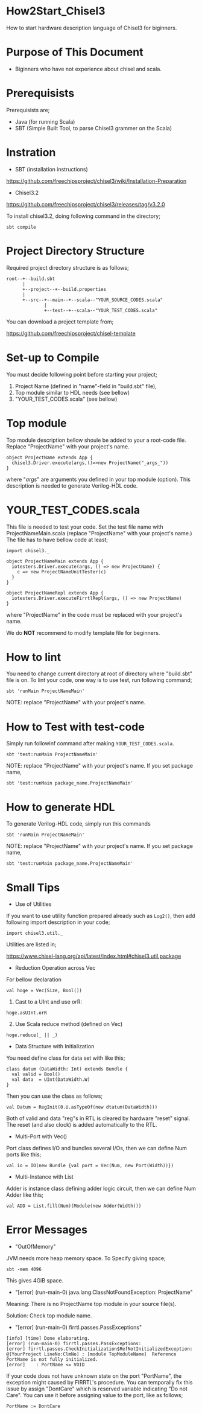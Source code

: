 # How2Start_Chisel3
How to start hardware description language of Chisel3 for biginners.

# Purpose of This Document
- Biginners who have not experience about chisel and scala.

# Prerequisists
Prerequisists are;
- Java (for running Scala)
- SBT (Simple Built Tool, to parse Chisel3 grammer on the Scala)

# Instration
- SBT (installation instructions)

https://github.com/freechipsproject/chisel3/wiki/Installation-Preparation

- Chisel3.2

https://github.com/freechipsproject/chisel3/releases/tag/v3.2.0

To install chisel3.2, doing following command in the directory;

```
sbt compile
```

# Project Directory Structure
Required project directory structure is as follows;
```
root--+--build.sbt
      |
      +--project--+--build.properties
      |
      +--src--+--main--+--scala--"YOUR_SOURCE_CODES.scala"
              |
              +--test--+--scala--"YOUR_TEST_CODES.scala"

```
You can download a project template from;

https://github.com/freechipsproject/chisel-template

# Set-up to Compile
You must decide following point before starting your project;
1. Project Name (defined in "name"-field in "build.sbt" file),
2. Top module similar to HDL needs (see bellow)
3. "YOUR_TEST_CODES.scala" (see bellow)

# Top module
Top module description bellow shoule be added to your a root-code file.
Replace "ProjectName" with your project's name.
```
object ProjectName extends App {
  chisel3.Driver.execute(args,()=>new ProjectName("_args_"))
}
```
where "_args_" are arguments you defined in your top module (option).
This description is needed to generate Verilog-HDL code.

# YOUR_TEST_CODES.scala
This file is needed to test your code. Set the test file name with ProjectNameMain.scala (replace "ProjectName" with your project's name.)
The file has to have bellow code at least;
```
import chisel3._

object ProjectNameMain extends App {
  iotesters.Driver.execute(args, () => new ProjectName) {
    c => new ProjectNameUnitTester(c)
  }
}

object ProjectNameRepl extends App {
  iotesters.Driver.executeFirrtlRepl(args, () => new ProjectName)
}
```
where "ProjectName" in the code must be replaced with your project's name.

We do **NOT** recommend to modify template file for beginners.


# How to lint
You need to change current directory at root of directory where "build.sbt" file is on. To lint your code, one way is to use test, run following command;
```
sbt 'runMain ProjectNameMain'
```
NOTE: replace "ProjectName" with your project's name.


# How to Test with test-code
Simply run followinf command after making ```YOUR_TEST_CODES.scala```.
```
sbt 'test:runMain ProjectNameMain'
```
NOTE: replace "ProjectName" with your project's name. If you set package name, 
```
sbt 'test:runMain package_name.ProjectNameMain'
```


# How to generate HDL
To generate Verilog-HDL code, simply run this commands
```
sbt 'runMain ProjectNameMain'
```
NOTE: replace "ProjectName" with your project's name. If you set package name, 
```
sbt 'test:runMain package_name.ProjectNameMain'
```


# Small Tips
- Use of Utilities

If you want to use utility function prepared already such as ```Log2()```, then add following import description in your code;
```
import chisel3.util._
```
Utilities are listed in;

https://www.chisel-lang.org/api/latest/index.html#chisel3.util.package


- Reduction Operation across Vec

For bellow declaration
```
val hoge = Vec(Size, Bool())
```

1. Cast to a UInt and use orR:
```
hoge.asUInt.orR
```

2. Use Scala reduce method (defined on Vec)
```
hoge.reduce(_ || _)
```

- Data Structure with Initialization

You need define class for data set with like this;
```
class datum (DataWidth: Int) extends Bundle {
  val valid = Bool()
  val data  = UInt(DataWidth.W)
}
```
Then you can use the class as follows;
```
val Datum = RegInit(0.U.asTypeOf(new dtatum(DataWidth)))
```
Both of valid and data "reg"s in RTL is cleared by hardware "reset" signal.
The reset (and also clock) is added automatically to the RTL.

- Multi-Port with Vec()

Port class defines I/O and bundles several I/Os, then we can define Num ports like this;
```
val io = IO(new Bundle {val port = Vec(Num, new Port(Width))})
```

- Multi-Instance with List

Adder is instance class defining adder logic circuit, then we can define Num Adder like this;
```
val ADD = List.fill(Num)(Module(new Adder(Width)))
```

# Error Messages
- "OutOfMemory"

JVM needs more heap memory space.
To Specify giving space;
```
sbt -mem 4096
```
This gives 4GiB space.

- "[error] (run-main-0) java.lang.ClassNotFoundException: ProjectName"

Meaning:  There is no ProjectName top module in your source file(s).

Solution: Check top module name.

- "[error] (run-main-0) firrtl.passes.PassExceptions"
```
[info] [time] Done elaborating.
[error] (run-main-0) firrtl.passes.PassExceptions: 
[error] firrtl.passes.CheckInitialization$RefNotInitializedException:  @[YourProject LineNo:ClmNo] : [module TopModuleName]  Reference PortName is not fully initialized.
[error]    : PortName <= VOID
```
If your code does not have unknown state on the port "PortName", the exception might caused by FIRRTL's procedure.
You can temporally fix this issue by assign "DontCare" which is reserved variable indicating "Do not Care".
You can use it before assigning value to the port, like as follows;
```
PortName := DontCare
```
